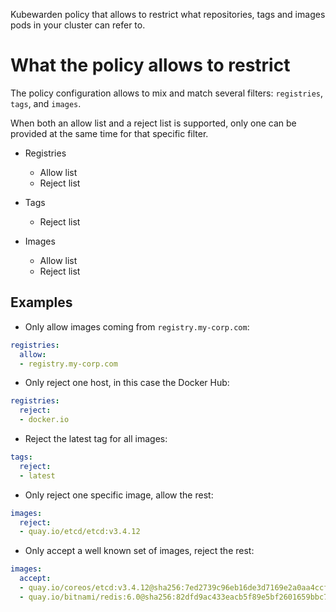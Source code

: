 Kubewarden policy that allows to restrict what repositories, tags and
images pods in your cluster can refer to.

# What the policy allows to restrict

The policy configuration allows to mix and match several filters:
`registries`, `tags`, and `images`.

When both an allow list and a reject list is supported, only one can
be provided at the same time for that specific filter.

* Registries
  * Allow list
  * Reject list

* Tags
  * Reject list

* Images
  * Allow list
  * Reject list

## Examples

* Only allow images coming from `registry.my-corp.com`:

```yaml
registries:
  allow:
  - registry.my-corp.com
```

* Only reject one host, in this case the Docker Hub:

```yaml
registries:
  reject:
  - docker.io
```

* Reject the latest tag for all images:

```yaml
tags:
  reject:
  - latest
```

* Only reject one specific image, allow the rest:

```yaml
images:
  reject:
  - quay.io/etcd/etcd:v3.4.12
```

* Only accept a well known set of images, reject the rest:

```yaml
images:
  accept:
  - quay.io/coreos/etcd:v3.4.12@sha256:7ed2739c96eb16de3d7169e2a0aa4ccf3a1f44af24f2bb6cad826935a51bcb3d
  - quay.io/bitnami/redis:6.0@sha256:82dfd9ac433eacb5f89e5bf2601659bbc78893c1a9e3e830c5ef4eb489fde079
```
